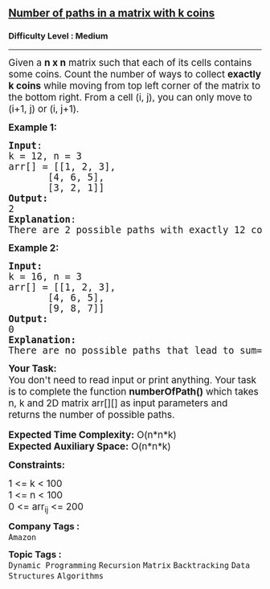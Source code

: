 <h2><a href="https://www.geeksforgeeks.org/problems/number-of-paths-in-a-matrix-with-k-coins2728/1">Number of paths in a matrix with k coins</a></h2><h3>Difficulty Level : Medium</h3><hr><div class="problems_problem_content__Xm_eO"><p><span style="font-size: 14pt;">Given a <strong>n x n</strong>&nbsp;matrix such that&nbsp;each of its&nbsp;cells contains some&nbsp;coins. Count the number of ways to collect <strong>exactly k coins</strong> while moving from&nbsp;top left corner of the matrix&nbsp;to the&nbsp;bottom right. From a cell (i, j), you can only move to (i+1, j) or (i, j+1).</span></p>
<p><span style="font-size: 14pt;"><strong>Example 1:</strong></span></p>
<pre><span style="font-size: 14pt;"><strong>Input</strong>:
k = 12, n = 3
arr[] = [[1, 2, 3], 
&nbsp;      [4, 6, 5], 
&nbsp;      [3, 2, 1]]
<strong>Output:</strong>&nbsp;<br>2
<strong>Explanation</strong>: 
There are 2 possible paths with exactly 12 coins, (1 + 2 + 6 + 2 + 1) and (1 + 2 + 3 + 5 + 1).
</span></pre>
<p><span style="font-size: 14pt;"><strong>Example 2:</strong></span></p>
<pre><span style="font-size: 14pt;"><strong>Input:</strong>
k = 16, n = 3
arr[] = [[1, 2, 3],&nbsp;
&nbsp;      [4, 6, 5],&nbsp;
&nbsp;      [9, 8, 7]]
<strong>Output: <br></strong>0 
<strong>Explanation: </strong>
There are no possible paths that lead to sum=16
</span></pre>
<p><span style="font-size: 14pt;"><strong>Your Task:&nbsp;&nbsp;</strong><br>You don't need to read input or print anything. Your task is to complete the function&nbsp;<strong>numberOfPath()</strong> which takes n, k and 2D matrix arr[][] as <span class="wiseone-analysis-result wiseone-analysis-result-entity">input parameters</span> and returns the number of possible paths.</span><br><br><span style="font-size: 14pt;"><strong><span class="wiseone-analysis-result wiseone-analysis-result-entity">Expected Time</span> Complexity:</strong> O(n*n*k)<br><strong>Expected Auxiliary Space:</strong> O(n*n*k)</span></p>
<p><span style="font-size: 14pt;"><strong>Constraints:</strong></span></p>
<p><span style="font-size: 14pt;">1 &lt;= k &lt; 100<br>1 &lt;= n &lt; 100<br>0 &lt;= arr<sub>ij</sub> &lt;= 200</span></p></div><p><span style=font-size:18px><strong>Company Tags : </strong><br><code>Amazon</code>&nbsp;<br><p><span style=font-size:18px><strong>Topic Tags : </strong><br><code>Dynamic Programming</code>&nbsp;<code>Recursion</code>&nbsp;<code>Matrix</code>&nbsp;<code>Backtracking</code>&nbsp;<code>Data Structures</code>&nbsp;<code>Algorithms</code>&nbsp;